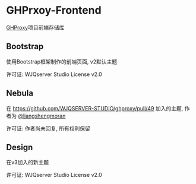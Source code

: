 # GHPrxoy-Frontend

[GHProxy](https://github.com/WJQSERVER/ghproxy)项目前端存储库

## Bootstrap

使用Bootstrap框架制作的前端页面, v2默认主题

许可证: WJQserver Studio License v2.0

## Nebula

在 https://github.com/WJQSERVER-STUDIO/ghproxy/pull/49 加入的主题, 作者为 [@liangshengmoran](https://github.com/liangshengmoran)

许可证: 作者尚未回复, 所有权利保留

## Design

在v3加入的新主题

许可证: WJQserver Studio License v2.0

